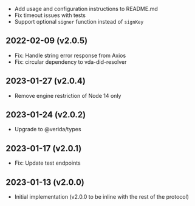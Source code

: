 
- Add usage and configuration instructions to README.md
- Fix timeout issues with tests
- Support optional `signer` function instead of `signKey`

2022-02-09 (v2.0.5)
-------------------

- Fix: Handle string error response from Axios
- Fix: circular dependency to vda-did-resolver

2023-01-27 (v2.0.4)
-------------------

- Remove engine restriction of Node 14 only

2023-01-24 (v2.0.2)
-------------------

- Upgrade to @verida/types

2023-01-17 (v2.0.1)
-------------------

- Fix: Update test endpoints

2023-01-13 (v2.0.0)
-------------------

- Initial implementation (v2.0.0 to be inline with the rest of the protocol)